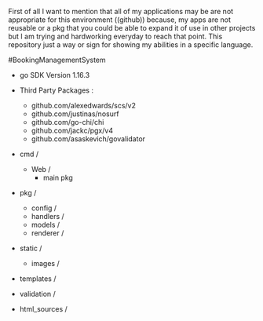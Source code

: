 First of all I want to mention that all of my applications may be are not
appropriate for this environment ((github)) because, my apps are not reusable or a pkg
that you could be able to expand it of use in other projects but I am trying and hardworking
everyday to reach that point.
This repository just a way or sign for showing my abilities in a specific language.

#BookingManagementSystem

- go SDK Version 1.16.3
  

- Third Party Packages :
  - github.com/alexedwards/scs/v2
  - github.com/justinas/nosurf
  - github.com/go-chi/chi
  - github.com/jackc/pgx/v4
  - github.com/asaskevich/govalidator
    


- cmd /
    - Web /
        - main pkg
    

    
- pkg /
    - config /
    - handlers /
    - models /
    - renderer /
    


- static /
    - images /
    


- templates /



- validation /



- html_sources /


    
